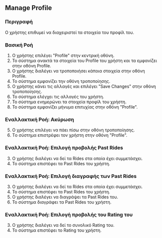 ## Manage Profile

### Περιγραφή

Ο χρήστης επιθυμεί να διαχειριστεί τα στοιχεία του προφίλ του.

### Βασική Ροή

1. Ο χρήστης επιλέγει "Profile" στην κεντρική οθόνη.
2. Το σύστημα ανακτά τα στοιχεία του Profile του χρήστη και τα εμφανίζει στην οθόνη Profile.
3. Ο χρήστης διαλέγει να τροποποιήσει κάποια στοιχεία στην οθόνη Profile.
4. Το σύστημα εμφανίζει την οθόνη τροποποίησης.
5. Ο χρήστης κάνει τις αλλαγές και επιλέγει "Save Changes" στην οθόνη τροποποίησης.
6. Το σύστημα ελέγχει τις αλλαγές του χρήστη.
7. To σύστημα ενημερώνει τα στοιχεία προφίλ του χρήστη.
8. Το σύστημα εμφανίζει μήνυμα επιτυχίας στην οθόνη "Profile".

### Εναλλακτική Ροή: Ακύρωση

5. Ο χρήστης επιλέγει να πάει πίσω στην οθόνη τροποποίησης.
7. Τo σύστημα επιστρέφει τον χρήστη στην οθόνη "Profile".

### Εναλλακτική Ροή: Επιλογή προβολής Past Rides

3. Ο χρήστης διαλέγει να δεί τα Rides στα οποία έχει συμμετάσχει.
4. Το σύστημα επιστέφει τα Past Rides του χρήστη.

### Εναλλακτική Ροή: Επιλογή διαγραφής των Past Rides

3. Ο χρήστης διαλέγει να δεί τα Rides στα οποία έχει συμμετάσχει.
4. Το σύστημα επιστέφει τα Past Rides του χρήστη.
5. Ο χρήστης διαλέγει να διαγράψει τα Past Rides του.
6. Το σύστημα διαγράφει τα Past Rides του χρήστη.

### Εναλλακτική Ροή: Επιλογή προβολής του Rating του

3. Ο χρήστης διαλέγει να δεί το συνολικό Rating του.
4. Το σύστημα επιστέφει το Rating του χρήστη.
